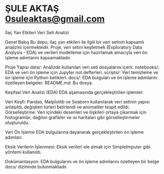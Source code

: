 # ŞULE AKTAŞ 0suleaktas@gmail.com

İlaç Yan Etkileri Veri Seti Analizi

Genel Bakış
Bu depo, ilaç yan etkileri ile ilgili bir veri setinin kapsamlı analizini içermektedir. Proje, veri setini keşfetmek (Exploratory Data Analysis - EDA) ve verileri modelleme için hazırlamak amacıyla veri ön işleme adımlarını kapsamaktadır.

Proje Yapısı
data/: Analizde kullanılan veri seti dosyalarını içerir.
notebooks/: EDA ve veri ön işleme için Jupyter not defterleri.
scripts/: Veri temizleme ve ön işleme için Python betikleri.
docs/: EDA bulguları ve ön işleme adımlarını özetleyen belgeler.
README.md: Bu dosya.

Keşifsel Veri Analizi (EDA)
EDA aşamasında gerçekleştirilen işlemler:

Veri Keşfi: Pandas, Matplotlib ve Seaborn kullanılarak veri setinin yapısı anlaşıldı, değişken türleri belirlendi ve anomaliler tespit edildi.
Görselleştirme: Veri içindeki desenleri ve ilişkileri ortaya çıkarmak için histogramlar, dağılım grafikler ve ısı haritaları gibi görselleştirmeler oluşturuldu.

Veri Ön İşleme
EDA bulgularına dayanarak gerçekleştirilen ön işleme adımları:

Eksik Verilerin İşlenmesi: Eksik verileri ele almak için SimpleImputer gibi yöntemi kullanıldı.

Dokümantasyon: EDA bulgularını ve ön işleme adımlarını özetleyen bir belge docs/ dizininde bulunmaktadır.
